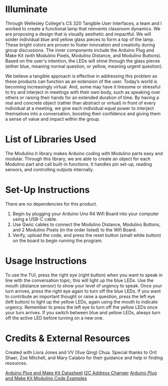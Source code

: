 # Illuminate
Through Wellesley College's CS 320 Tangible User Interfaces, a team and I worked to create a functional lamp that reinvents classroom dynamics. We are proposing a design that is visually aesthetic and impactful. We will solder individual blue and yellow glass pieces to form a top of the lamp. These bright colors are proven to foster innovation and creativity during group discussions. The inner components include the Arduino Plug and Make Kit (with Modulino Pixels, Modulino Distance, and Modulino Buttons). Based on the user's intention, the LEDs will shine through the glass pieces (either blue, meaning normal question, or yellow, meaning urgent question).

We believe a tangible approach is effective in addressing this problem as these products can function as an extension of the user. Today’s world is becoming increasingly virtual. And, some may have it tiresome or stressful to try and interject in meetings with their own body, such as speaking over others or raising their hands for an extended duration of time. By having a real and concrete object (rather than abstract or virtual) in front of every individual at a meeting, we give each individual equal power to interject themselves into a conversation, boosting their confidence and giving them a sense of value and impact within the group. 

# List of Libraries Used
The Modulino.h library makes Arduino coding with Modulino parts easy and modular. Through this library, we are able to create an object for each Modulino part and call built-in functions. It handles pin set-up, reading sensors, and controlling outputs internally. 

# Set-Up Instructions
There are no dependencies for this product. 
1. Begin by plugging your Arduino Uno R4 Wifi Board into your computer using a USB-C cable.
2. Use Qwiic cables to connect the Modulino Distance, Modulino Buttons, and 2 Modulino Pixels (in the order listed) to the Wifi Board.
3. Verify, upload the code, and press the reset button (small white button) on the board to begin running the program.

# Usage Instructions
To use the TUI, press the right eye (right button) when you want to speak in line with the conversation topic; this will light up the blue LEDs. Use the mouth (distance sensor) to show your level of urgency to speak. Once your turn arrives, press the right eye again to turn off the blue LEDs. If you want to contribute an important thought or raise a question, press the left eye (left button) to light up the yellow LEDs, again using the mouth to indicate urgency. Remember to press the left eye to turn off the yellow LEDs once your turn arrives. If you switch between blue and yellow LEDs, always turn off the active LED before turning on a new one.

# Credits & External Resources
Created with Liora Jones and VV (Xue Qing) Chua. Special thanks to Orit Shaer, Zoe Mitchell, and Mary Calabro for their guidance and help in finding resources.

[Arduino Plug and Make Kit Datasheet]([url](https://docs.arduino.cc/resources/datasheets/AKX00069-datasheet.pdf))
[I2C Address Changer]([url](https://github.com/arduino-libraries/Modulino/blob/main/examples/Utilities/AddressChanger/AddressChanger.ino))
[Arduino Plug and Make Kit Modulino Code Examples]([url](https://forum.digikey.com/)) 
